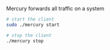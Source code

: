 Mercury forwards all traffic on a system
```bash
# start the client
sudo ./mercury start

# stop the client
./mercury stop
